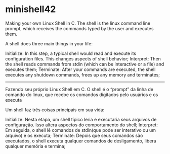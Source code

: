 # minishell42

Making your own Linux Shell in C. The shell is the linux command line prompt, which receives the commands typed by the user and executes them.

A shell does three main things in your life:

Initialize: In this step, a typical shell would read and execute its configuration files. This changes aspects of shell behavior;
Interpret: Then the shell reads commands from stdin (which can be interactive or a file) and executes them;
Terminate: After your commands are executed, the shell executes any shutdown commands, frees up any memory and terminates;

____________________________________


Fazendo seu próprio Linux Shell em C. O shell é o “prompt” da linha de comando do linux, que recebe os comandos digitados pelo usuários e os executa

Um shell faz três coisas principais em sua vida:

Initialize: Nesta etapa, um shell típico leria e executaria seus arquivos de configuração. Isso altera aspectos do comportamento do shell;
Interpret: Em seguida, o shell lê comandos de stdin(que pode ser interativo ou um arquivo) e os executa;
Terminate: Depois que seus comandos são executados, o shell executa qualquer comandos de desligamento, libera qualquer memória e termina;
